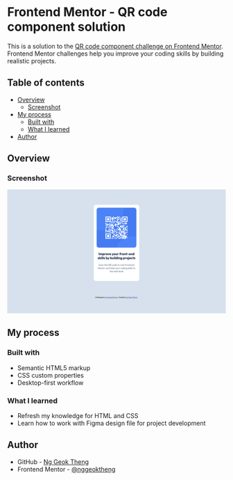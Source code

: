 # Frontend Mentor - QR code component solution

This is a solution to the [QR code component challenge on Frontend Mentor](https://www.frontendmentor.io/challenges/qr-code-component-iux_sIO_H). Frontend Mentor challenges help you improve your coding skills by building realistic projects.

## Table of contents

- [Overview](#overview)
  - [Screenshot](#screenshot)
- [My process](#my-process)
  - [Built with](#built-with)
  - [What I learned](#what-i-learned)
- [Author](#author)

## Overview

### Screenshot

![screenshot](./Screenshot.png)

## My process

### Built with

- Semantic HTML5 markup
- CSS custom properties
- Desktop-first workflow

### What I learned

- Refresh my knowledge for HTML and CSS
- Learn how to work with Figma design file for project development

## Author

- GitHub - [Ng Geok Theng](https://github.com/nggeoktheng)
- Frontend Mentor - [@nggeoktheng](https://www.frontendmentor.io/profile/nggeoktheng)
